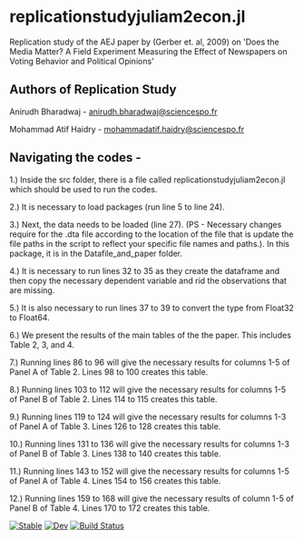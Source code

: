 # replicationstudyjuliam2econ.jl
Replication study of the AEJ paper by (Gerber et. al, 2009) on 'Does the Media Matter? A Field Experiment Measuring the Effect of Newspapers on Voting Behavior and Political Opinions'

## Authors of Replication Study
Anirudh Bharadwaj - anirudh.bharadwaj@sciencespo.fr

Mohammad Atif Haidry - mohammadatif.haidry@sciencespo.fr

## Navigating the codes -
1.) Inside the src folder, there is a file called replicationstudyjuliam2econ.jl which should be used to run the codes.

2.) It is necessary to load packages (run line 5 to line 24).

3.) Next, the data needs to be loaded (line 27). (PS - Necessary changes require for the .dta file according to the location of the file that is update the file paths in the script to reflect your specific file names and paths.). In this package, it is in the Datafile_and_paper folder.

4.) It is necessary to run lines 32 to 35 as they create the dataframe and then copy the necessary dependent variable and rid the observations that are missing.

5.) It is also necessary to run lines 37 to 39 to convert the type from Float32 to Float64.

6.) We present the results of the main tables of the the paper. This includes Table 2, 3, and 4. 

7.) Running lines 86 to 96 will give the necessary results for columns 1-5 of Panel A of Table 2. Lines 98 to 100 creates this table.

8.) Running lines 103 to 112 will give the necessary results for columns 1-5 of Panel B of Table 2. Lines 114 to 115 creates this table.

9.) Running lines 119 to 124 will give the necessary results for columns 1-3 of Panel A of Table 3. Lines 126 to 128 creates this table.

10.) Running lines 131 to 136 will give the necessary results for columns 1-3 of Panel B of Table 3. Lines 138 to 140 creates this table.

11.) Running lines 143 to 152 will give the necessary results for columns 1-5 of Panel A of Table 4. Lines 154 to 156 creates this table.

12.) Running lines 159 to 168 will give the necessary results of column 1-5 of Panel B of Table 4. Lines 170 to 172 creates this table.




[![Stable](https://img.shields.io/badge/docs-stable-blue.svg)](https://BAnirudh.github.io/replicationstudyjuliam2econ.jl/stable/)
[![Dev](https://img.shields.io/badge/docs-dev-blue.svg)](https://BAnirudh.github.io/replicationstudyjuliam2econ.jl/dev/)
[![Build Status](https://github.com/BAnirudh/replicationstudyjuliam2econ.jl/actions/workflows/CI.yml/badge.svg?branch=main)](https://github.com/BAnirudh/replicationstudyjuliam2econ.jl/actions/workflows/CI.yml?query=branch%3Amain)
